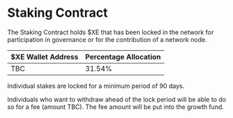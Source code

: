 # Staking Contract

The Staking Contract holds $XE that has been locked in the network for participation in governance or for the contribution of a network node.

| $XE Wallet Address | Percentage Allocation |
| :--- | :--- |
| TBC | 31.54% |

Individual stakes are locked for a minimum period of 90 days.

Individuals who want to withdraw ahead of the lock period will be able to do so for a fee \(amount TBC\). The fee amount will be put into the growth fund.

